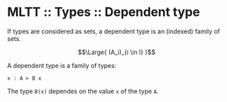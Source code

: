 # MLTT :: Types :: Dependent type

If types are considered as sets, a dependent type is an (indexed) family of sets.

$$\Large{ (A_i)_{i \in I} }$$

A dependent type is a family of types:

`x : A ⊢ B x`

The type `B(x)` dependes on the value `x` of the type `A`.
